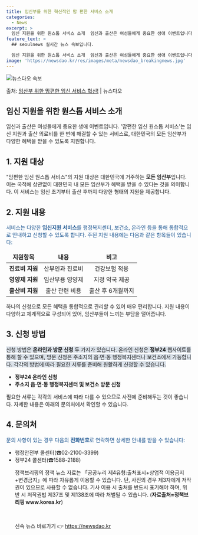 ```yaml
---
title: 임신부를 위한 혁신적인 맘 편한 서비스 소개
categories:
  - News
excerpt: >
  임신 지원을 위한 원스톱 서비스 소개  임신과 출산은 여성들에게 중요한 생애 이벤트입니다. 임신 지원과 출산…
feature_text: >
  ## seoulnews 실시간 뉴스 속보입니다.

  임신 지원을 위한 원스톱 서비스 소개  임신과 출산은 여성들에게 중요한 생애 이벤트입니다. 임신 지원과 출산…
image: 'https://newsdao.kr/res/images/meta/newsdao_breakingnews.jpg'
---
```


![뉴스다오 속보](https://newsdao.kr/res/images/meta/newsdao_breakingnews.jpg)

<p>출처: <a href="https://newsdao.kr/4189" rel="dofollow">임산부 위한 맘편한 임신 서비스 혁신!</a> | 뉴스다오</p>

<h2 data-ke-size="size26">임신 지원을 위한 원스톱 서비스 소개</h2>
임신과 출산은 여성들에게 중요한 생애 이벤트입니다. '맘편한 임신 원스톱 서비스'는 임신 지원과 출산 의료비를 한 번에 해결할 수 있는 서비스로, 대한민국의 모든 임산부가 다양한 혜택을 받을 수 있도록 지원합니다.

<h2 data-ke-size="size24">1. 지원 대상</h2>
<p data-ke-size="size16">"맘편한 임신 원스톱 서비스"의 지원 대상은 대한민국에 거주하는 <b>모든 임산부</b>입니다. 이는 국적에 상관없이 대한민국 내 모든 임산부가 혜택을 받을 수 있다는 것을 의미합니다. 이 서비스는 임신 초기부터 출산 후까지 다양한 형태의 지원을 제공합니다.</p>

<h2 data-ke-size="size24">2. 지원 내용</h2>
<p data-ke-size="size16"><span style="color: #1a5490;">서비스는 다양한 <b>임신지원 서비스</b>를 행정복지센터, 보건소, 온라인 등을 통해 통합적으로 안내하고 신청할 수 있도록 합니다. 주된 지원 내용에는 다음과 같은 항목들이 있습니다:</span></p>
<table>
<thead>
<tr>
<td style="text-align: center; height: 17px;"><b>지원항목</b></td>
<td style="text-align: center; height: 17px;"><b>내용</b></td>
<td style="text-align: center; height: 17px;"><b>비고</b></td>
</tr>
</thead>
<tbody>
<tr>
<td style="text-align: center; height: 17px;"><b>진료비 지원</b></td>
<td style="text-align: center; height: 17px;">산부인과 진료비</td>
<td style="text-align: center; height: 17px;">건강보험 적용</td>
</tr>
<tr>
<td style="text-align: center; height: 17px;"><b>영양제 지원</b></td>
<td style="text-align: center; height: 17px;">임산부용 영양제</td>
<td style="text-align: center; height: 17px;">지정 약국 제공</td>
</tr>
<tr>
<td style="text-align: center; height: 17px;"><b>출산비 지원</b></td>
<td style="text-align: center; height: 17px;">출산 관련 비용</td>
<td style="text-align: center; height: 17px;">출산 후 6개월까지</td>
</tr>
</tbody>
</table>
<p data-ke-size="size16">하나의 신청으로 모든 혜택을 통합적으로 관리할 수 있어 매우 편리합니다. 지원 내용이 다양하고 체계적으로 구성되어 있어, 임산부들이 느끼는 부담을 덜어줍니다.</p>

<h2 data-ke-size="size24">3. 신청 방법</h2>
<p data-ke-size="size16"><span style="background-color: #21538527;">신청 방법은 <b>온라인과 방문 신청</b> 두 가지가 있습니다. 온라인 신청은 <b>정부24</b> 웹사이트를 통해 할 수 있으며, 방문 신청은 주소지의 읍·면·동 행정복지센터나 보건소에서 가능합니다. 각각의 방법에 따라 필요한 서류를 준비해 원활하게 신청할 수 있습니다.</span></p>
<ul>
<li><b>정부24 온라인 신청</b></li>
<li><b>주소지 읍·면·동 행정복지센터 및 보건소 방문 신청</b></li>
</ul>
<p data-ke-size="size16">필요한 서류는 각각의 서비스에 따라 다를 수 있으므로 사전에 준비해두는 것이 좋습니다. 자세한 내용은 아래의 문의처에서 확인할 수 있습니다.</p>

<h2 data-ke-size="size24">4. 문의처</h2>
<p data-ke-size="size16"><span style="color: #1a5490;">문의 사항이 있는 경우 다음의 <b>전화번호</b>로 연락하면 상세한 안내를 받을 수 있습니다:</span></p>
<ul>
<li>행정안전부 콜센터(☎02-2100-3399)</li>
<li>정부24 콜센터(☎1588-2188)</li>

<p data-ke-size="size16">정책브리핑의 정책 뉴스 자료는 「공공누리 제4유형:출처표시+상업적 이용금지+변경금지」에 따라 자유롭게 이용할 수 있습니다. 단, 사진의 경우 제3자에게 저작권이 있으므로 사용할 수 없습니다. 기사 이용 시 출처를 반드시 표기해야 하며, 위반 시 저작권법 제37조 및 제138조에 따라 처벌될 수 있습니다. (<b>자료출처=정책브리핑 www.korea.kr</b>)</p>

<p data-ke-size="size16">&nbsp;</p> 

신속 뉴스 바로가기 👉 <a href="https://newsdao.kr" rel="dofollow">https://newsdao.kr</a>



